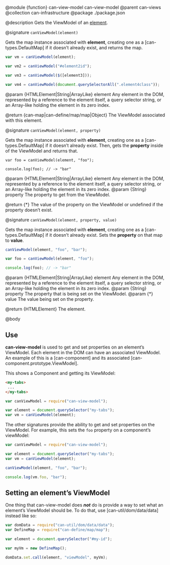 @module {function} can-view-model can-view-model
@parent can-views
@collection can-infrastructure
@package ./package.json

@description Gets the ViewModel of an [element](https://developer.mozilla.org/en-US/docs/Web/API/HTMLElement).

@signature `canViewModel(element)`

Gets the map instance associated with **element**, creating one as a [can-types.DefaultMap] if it doesn’t already exist, and returns the map.

```js
var vm = canViewModel(element);

var vm2 = canViewModel("#element2id");

var vm3 = canViewModel($([element3]));

var vm4 = canViewModel(document.querySelectorAll(".element4class"));
```
@param {HTMLElement|String|ArrayLike} element Any element in the DOM, represented by a reference to the element itself, a query selector string, or an Array-like holding the element in its zero index.

@return {can-map|can-define/map/map|Object} The ViewModel associated with this element.

@signature `canViewModel(element, property)`

Gets the map instance associated with **element**, creating one as a [can-types.DefaultMap] if it doesn’t already exist. Then, gets the **property** inside of the ViewModel and returns that.

```
var foo = canViewModel(element, "foo");

console.log(foo); // -> "bar"
```

@param {HTMLElement|String|ArrayLike} element Any element in the DOM, represented by a reference to the element itself, a query selector string, or an Array-like holding the element in its zero index.
@param {String} property The property to get from the ViewModel.

@return {*} The value of the property on the ViewModel or undefined if the property doesn’t exist.

@signature `canViewModel(element, property, value)`

Gets the map instance associated with **element**, creating one as a [can-types.DefaultMap] if it doesn’t already exist. Sets the **property** on that map to **value**.

```js
canViewModel(element, "foo", "bar");

var foo = canViewModel(element, "foo");

console.log(foo); // -> "bar"
```

@param {HTMLElement|String|ArrayLike} element Any element in the DOM, represented by a reference to the element itself, a query selector string, or an Array-like holding the element in its zero index.
@param {String} property The property that is being set on the ViewModel.
@param {*} value The value being set on the property.

@return {HTMLElement} The element.

@body

## Use

**can-view-model** is used to get and set properties on an element’s ViewModel. Each element in the DOM can have an associated ViewModel. An example of this is a [can-component] and its associated [can-component.prototype.ViewModel].

This shows a Component and getting its ViewModel:

```html
<my-tabs>
 ...
</my-tabs>
```

```js
var canViewModel = require("can-view-model");

var element = document.querySelector("my-tabs");
var vm = canViewModel(element);
```

The other signatures provide the ability to get and set properties on the ViewModel. For example, this sets the `foo` property on a component’s viewModel:

```js
var canViewModel = require("can-view-model");

var element = document.querySelector("my-tabs");
var vm = canViewModel(element);

canViewModel(element, "foo", "bar");

console.log(vm.foo, "bar");
```

## Setting an element’s ViewModel

One thing that can-view-model does ***not*** do is provide a way to set what an element’s ViewModel should be. To do that, use [can-util/dom/data/data] instead like so:

```js
var domData = require("can-util/dom/data/data");
var DefineMap = require("can-define/map/map");

var element = document.querySelector("#my-id");

var myVm = new DefineMap();

domData.set.call(element, "viewModel", myVm);
```
